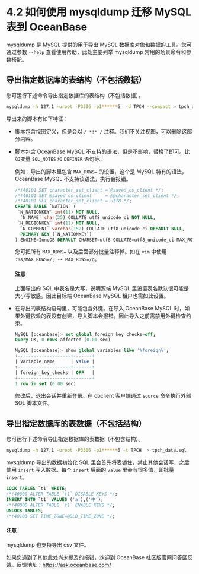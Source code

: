 # 4.2 如何使用 mysqldump 迁移 MySQL 表到 OceanBase

mysqldump 是 MySQL 提供的用于导出 MySQL 数据库对象和数据的工具。您可通过参数 `--help` 查看使用帮助，此处主要列举 mysqldump 常用的场景命令和参数搭配。

## 导出指定数据库的表结构（不包括数据）

您可运行下述命令导出指定数据库的表结构（不包括数据）。

```bash
mysqldump -h 127.1 -uroot -P3306 -p1******6  -d TPCH --compact > tpch_ddl.sql
```

导出来的脚本有如下特征：

* 脚本包含视图定义，但是会以 `/ *!* /` 注释。我们不关注视图，可以删除这部分内容。

* 脚本包含 OceanBase MySQL 不支持的语法，但是不影响，替换了即可。比如变量 `SQL_NOTES` 和 `DEFINER` 语句等。

  例如：导出的脚本里包含 `MAX_ROWS=` 的设置，这个是 MySQL 特有的语法，OceanBase MySQL 不支持该语法，执行会报错。

  ```sql
  /*!40101 SET character_set_client = @saved_cs_client */;
  /*!40101 SET @saved_cs_client     = @@character_set_client */;
  /*!40101 SET character_set_client = utf8 */;
  CREATE TABLE `NATION` (
   `N_NATIONKEY` int(11) NOT NULL,
    `N_NAME` char(25) COLLATE utf8_unicode_ci NOT NULL,
   `N_REGIONKEY` int(11) NOT NULL,
    `N_COMMENT` varchar(152) COLLATE utf8_unicode_ci DEFAULT NULL,
    PRIMARY KEY (`N_NATIONKEY`)
  ) ENGINE=InnoDB DEFAULT CHARSET=utf8 COLLATE=utf8_unicode_ci MAX_ROWS=4294967295;
  ```

  您可把所有 `MAX_ROWS=` 以及后面部分批量注释掉。如在 `vim` 中使用 `:%s/MAX_ROWS=/; -- MAX_ROWS=/g`。

  <main id="notice" type='notice'>
    <h4>注意</h4>
    <p>上面导出的 SQL 中表名是大写，说明源端 MySQL 里设置表名默认很可能是大小写敏感。因此目标端 OceanBase MySQL 租户也需如此设置。</p>
  </main>

* 在导出的表结构语句里，可能包含外键。在导入 OceanBase MySQL 时，如果外键依赖的表没有创建，导入脚本会报错。因此导入之前需禁用外键检查约束。

  ```sql
  MySQL [oceanbase]> set global foreign_key_checks=off;
  Query OK, 0 rows affected (0.01 sec)

  MySQL [oceanbase]> show global variables like '%foreign%';
  +--------------------+-------+
  | Variable_name      | Value |
  +--------------------+-------+
  | foreign_key_checks | OFF   |
  +--------------------+-------+
  1 row in set (0.00 sec)
  ```

  修改后，退出会话并重新登录。在 obclient 客户端通过 `source` 命令执行外部 SQL 脚本文件。

## 导出指定数据库的表数据（不包括结构）

您可运行下述命令导出指定数据库的表数据（不包含结构）。

```bash
mysqldump -h 127.1 -uroot -P3306 -p1******6 -t TPCH  > tpch_data.sql
```

mysqldump 导出的数据初始化 SQL 里会首先将表锁住，禁止其他会话写，之后使用 `insert` 写入数据。每个 `insert` 后面的 `value` 里会有很多值，即批量 `insert`。

```sql
LOCK TABLES `t1` WRITE;
/*!40000 ALTER TABLE `t1` DISABLE KEYS */;
INSERT INTO `t1` VALUES ('a'),('中');
/*!40000 ALTER TABLE `t1` ENABLE KEYS */;
UNLOCK TABLES;
/*!40103 SET TIME_ZONE=@OLD_TIME_ZONE */;
```

<main id="notice" type='notice'>
  <h4>注意</h4>
  <p>mysqldump 也支持导出 csv 文件。</p>
</main>

如果您遇到了其他此处尚未提及的报错，欢迎到 OceanBase 社区版官网问答区反馈。反馈地址：<https://ask.oceanbase.com/>
